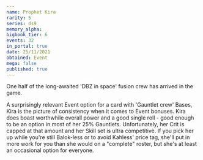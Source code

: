 ```yaml
---
name: Prophet Kira
rarity: 5
series: ds9
memory_alpha:
bigbook_tier: 6
events: 32
in_portal: true
date: 25/11/2021
obtained: Event
mega: false
published: true
---
```


One half of the long-awaited 'DBZ in space' fusion crew has arrived in the game. 

A surprisingly relevant Event option for a card with 'Gauntlet crew' Bases, Kira is the picture of consistency when it comes to Event bonuses. Kira does boast worthwhile overall power and a good single roll - good enough to be an option in most of her 25% Gauntlets. Unfortunately, her Crit is capped at that amount and her Skill set is ultra competitive. If you pick her up while you're still Balok-less or to avoid Kahless' price tag, she'll put in more work for you than she would on a "complete" roster, but she's at least an occasional option for everyone.
